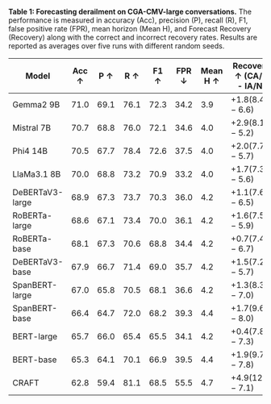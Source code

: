 **Table 1: Forecasting derailment on CGA-CMV-large conversations.**
The performance is measured in accuracy (Acc), precision (P), recall (R), F1, false positive rate (FPR), mean horizon (Mean H), and Forecast Recovery (Recovery) along with the correct and incorrect recovery rates. Results are reported as averages over five runs with
different random seeds.

| Model             | Acc ↑  | P ↑     | R ↑    | F1 ↑    | FPR ↓    | Mean H ↑ | Recovery ↑ (CA/N - IA/N) |
|-------------------|--------|---------|--------|---------|----------|----------|--------------------------|
| Gemma2 9B         | $71.0$ | $69.1$  | $76.1$ | $72.3$  | $34.2$   | $3.9$   | $+1.8 (8.4 - 6.6)$       |
| Mistral 7B        | $70.7$ | $68.8$  | $76.0$ | $72.1$  | $34.6$   | $4.0$   | $+2.9 (8.1 - 5.2)$       |
| Phi4 14B          | $70.5$ | $67.7$  | $78.4$ | $72.6$  | $37.5$   | $4.0$   | $+2.0 (7.7 - 5.7)$       |
| LlaMa3.1 8B       | $70.0$ | $68.8$  | $73.2$ | $70.9$  | $33.2$   | $4.0$   | $+1.7 (7.3 - 5.6)$       |
| DeBERTaV3-large   | $68.9$ | $67.3$  | $73.7$ | $70.3$  | $36.0$   | $4.2$   | $+1.1 (7.6 - 6.5)$       |
| RoBERTa-large     | $68.6$ | $67.1$  | $73.4$ | $70.0$  | $36.1$   | $4.2$   | $+1.6 (7.5 - 5.9)$       |
| RoBERTa-base      | $68.1$ | $67.3$  | $70.6$ | $68.8$  | $34.4$   | $4.2$   | $+0.7 (7.4 - 6.7)$       |
| DeBERTaV3-base    | $67.9$ | $66.7$  | $71.4$ | $69.0$  | $35.7$   | $4.2$   | $+1.5 (7.2 - 5.7)$       |
| SpanBERT-large    | $67.0$ | $65.8$  | $70.5$ | $68.1$  | $36.6$   | $4.2$   | $+1.3 (8.3 - 7.0)$       |
| SpanBERT-base     | $66.4$ | $64.7$  | $72.0$ | $68.2$  | $39.3$   | $4.4$   | $+1.7 (9.6 - 8.0)$       |
| BERT-large        | $65.7$ | $66.0$  | $65.4$ | $65.5$  | $34.1$   | $4.2$   | $+0.4 (7.8 - 7.3)$       |
| BERT-base         | $65.3$ | $64.1$  | $70.1$ | $66.9$  | $39.5$   | $4.4$   | $+1.9 (9.7 - 7.8)$       |
| CRAFT             | $62.8$ | $59.4$  | $81.1$ | $68.5$  | $55.5$   | $4.7$    | $+4.9 (12.0 - 7.1)$      |
